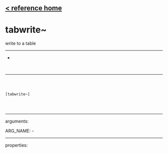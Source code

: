 [< reference home](index.html)
---

# tabwrite~


write to a table

---

-
<br>


---


```



[tabwrite~]


            
```

---
arguments:

ARG_NAME: -<br>

---
properties:


